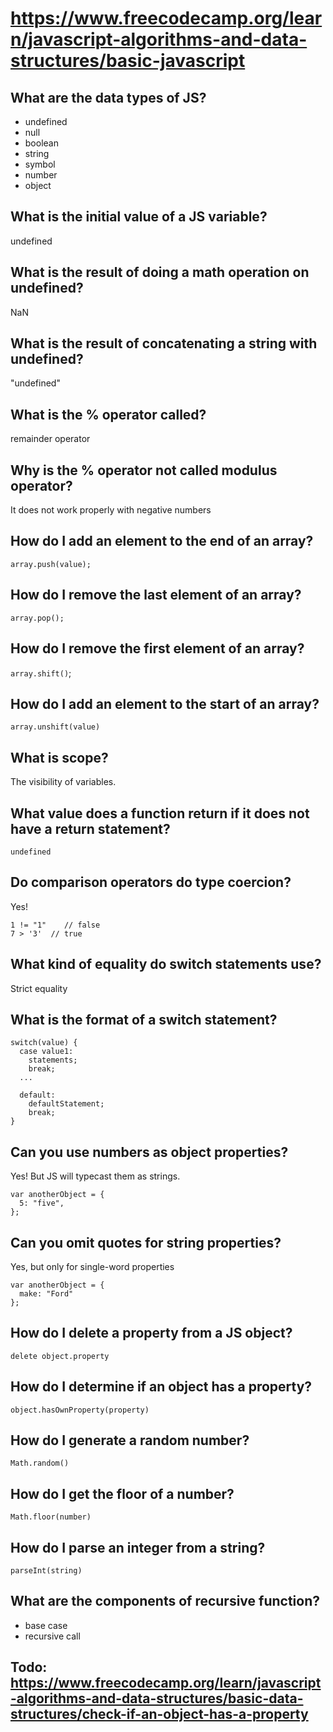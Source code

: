# https://www.freecodecamp.org/learn/javascript-algorithms-and-data-structures/basic-javascript

## What are the data types of JS?

- undefined
- null
- boolean
- string
- symbol
- number
- object

## What is the initial value of a JS variable?

undefined

## What is the result of doing a math operation on undefined?

NaN

## What is the result of concatenating a string with undefined?

"undefined"

## What is the % operator called?

remainder operator

## Why is the % operator not called modulus operator?

It does not work properly with negative numbers

## How do I add an element to the end of an array?

`array.push(value);`

## How do I remove the last element of an array?

`array.pop();`

## How do I remove the first element of an array?

`array.shift()`;

## How do I add an element to the start of an array?

`array.unshift(value)`

## What is scope?

The visibility of variables.

## What value does a function return if it does not have a return statement?

`undefined`

## Do comparison operators do type coercion?

Yes!

```
1 != "1"    // false
7 > '3'  // true
```

## What kind of equality do switch statements use?

Strict equality

## What is the format of a switch statement?

```
switch(value) {
  case value1:
    statements;
    break;
  ...

  default:
    defaultStatement;
    break;
}
```

## Can you use numbers as object properties?

Yes! But JS will typecast them as strings.

```
var anotherObject = {
  5: "five",
};
```

## Can you omit quotes for string properties?

Yes, but only for single-word properties

```
var anotherObject = {
  make: "Ford"
};
```

## How do I delete a property from a JS object?

`delete object.property`

## How do I determine if an object has a property?

`object.hasOwnProperty(property)`

## How do I generate a random number?

`Math.random()`

## How do I get the floor of a number?

`Math.floor(number)`

## How do I parse an integer from a string?

`parseInt(string)`

## What are the components of recursive function?

- base case
- recursive call

## Todo: https://www.freecodecamp.org/learn/javascript-algorithms-and-data-structures/basic-data-structures/check-if-an-object-has-a-property
